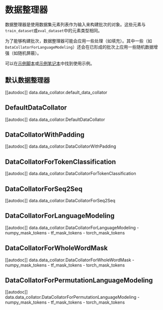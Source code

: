 <!--版权所有2020 HuggingFace团队。保留所有权利。

根据Apache许可证2.0版（"许可证"），你不得使用此文件，除非符合许可证的要求。你可以从以下网址获取许可证的副本：

http://www.apache.org/licenses/LICENSE-2.0

除非适用法律要求或书面同意，根据许可证分发的软件是基于"按原样"的基础上提供的，不附带任何明示或暗示的担保或条件。请参阅许可证中特定的权限和限制条件。

⚠️注意，此文件为Markdown格式，但包含特定于我们的doc-builder（类似于MDX）的语法，可能无法在你的Markdown查看器中正确渲染。-->

# 数据整理器

数据整理器是使用数据集元素列表作为输入来构建批次的对象。这些元素与`train_dataset`或`eval_dataset`中的元素类型相同。

为了能够构建批次，数据整理器可能会应用一些处理（如填充）。其中一些（如`DataCollatorForLanguageModeling`）还会在已形成的批次上应用一些随机数据增强（如随机屏蔽）。

可以在[示例脚本](../examples)或[示例笔记本](../notebooks.md)中找到使用示例。


## 默认数据整理器

[[autodoc]] data.data_collator.default_data_collator

## DefaultDataCollator

[[autodoc]] data.data_collator.DefaultDataCollator

## DataCollatorWithPadding

[[autodoc]] data.data_collator.DataCollatorWithPadding

## DataCollatorForTokenClassification

[[autodoc]] data.data_collator.DataCollatorForTokenClassification

## DataCollatorForSeq2Seq

[[autodoc]] data.data_collator.DataCollatorForSeq2Seq

## DataCollatorForLanguageModeling

[[autodoc]] data.data_collator.DataCollatorForLanguageModeling
    - numpy_mask_tokens
    - tf_mask_tokens
    - torch_mask_tokens

## DataCollatorForWholeWordMask

[[autodoc]] data.data_collator.DataCollatorForWholeWordMask
    - numpy_mask_tokens
    - tf_mask_tokens
    - torch_mask_tokens

## DataCollatorForPermutationLanguageModeling

[[autodoc]] data.data_collator.DataCollatorForPermutationLanguageModeling
    - numpy_mask_tokens
    - tf_mask_tokens
    - torch_mask_tokens